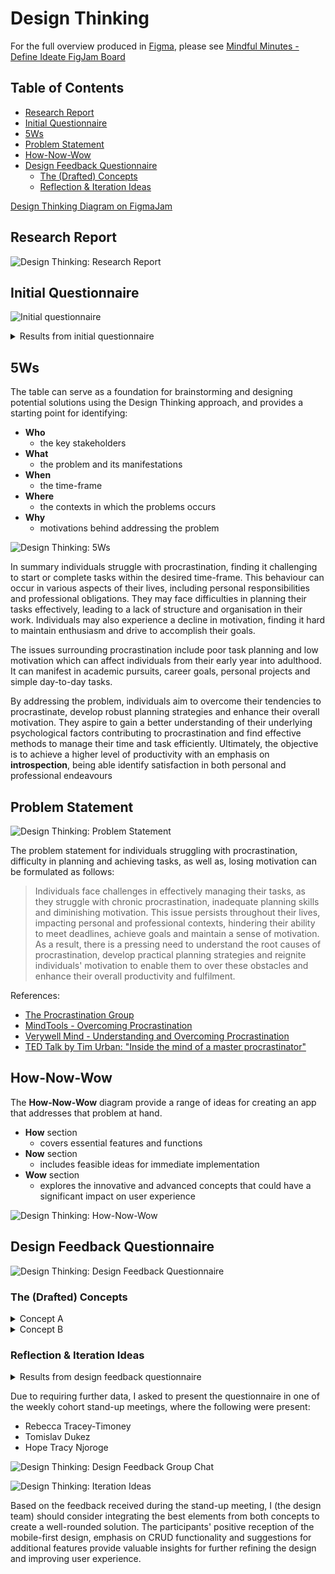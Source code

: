 <!-- omit from toc -->
# Design Thinking

For the full overview produced in [Figma](https://figma.com), please see [Mindful Minutes - Define Ideate FigJam Board](https://www.figma.com/file/7rtFy0K92UjWxtJk84oh6D/Define-and-Ideate?type=whiteboard&node-id=0%3A1&t=cB3V7QtiU6YaSUpv-1)

<!-- omit from toc -->
## Table of Contents
- [Research Report](#research-report)
- [Initial Questionnaire](#initial-questionnaire)
- [5Ws](#5ws)
- [Problem Statement](#problem-statement)
- [How-Now-Wow](#how-now-wow)
- [Design Feedback Questionnaire](#design-feedback-questionnaire)
  - [The (Drafted) Concepts](#the-drafted-concepts)
  - [Reflection \& Iteration Ideas](#reflection--iteration-ideas)


[Design Thinking Diagram on FigmaJam](https://www.figma.com/file/7rtFy0K92UjWxtJk84oh6D/Define-and-Ideate?type=whiteboard&node-id=0%3A1&t=U2UiLCfcAOVAZf6c-1)

## Research Report

![Design Thinking: Research Report](../../media/images/design-thinking_research-report.png)

## Initial Questionnaire

![Initial questionnaire](../../media/images/design-thinking_initial-questionnaire.png)

<details>
  <summary>Results from initial questionnaire</summary>

  ![Results from initial questionnaire](../../media/images/design-thinking_initial-questionnaire-results.png)

</details>

## 5Ws

The table can serve as a foundation for brainstorming and designing potential solutions using the Design Thinking approach, and provides a starting point for identifying:

- **Who**
  - the key stakeholders
- **What**
  - the problem and its manifestations
- **When**
  - the time-frame
- **Where**
  - the contexts in which the problems occurs
- **Why**
  - motivations behind addressing the problem

![Design Thinking: 5Ws](../../media/images/design-thinking_5ws.png)

In summary individuals struggle with procrastination, finding it challenging to start or complete tasks within the desired time-frame. This behaviour can occur in various aspects of their lives, including personal responsibilities and professional obligations. They may face difficulties in planning their tasks effectively, leading to a lack of structure and organisation in their work. Individuals may also experience a decline in motivation, finding it hard to maintain enthusiasm and drive to accomplish their goals.

The issues surrounding procrastination include poor task planning and low motivation which can affect individuals from their early year into adulthood. It can manifest in academic pursuits, career goals, personal projects and simple day-to-day tasks.

By addressing the problem, individuals aim to overcome their tendencies to procrastinate, develop robust planning strategies and enhance their overall motivation. They aspire to gain a better understanding of their underlying psychological factors contributing to procrastination and find effective methods to manage their time and task efficiently. Ultimately, the objective is to achieve a higher level of productivity with an emphasis on **introspection**, being able identify satisfaction in both personal and professional endeavours

## Problem Statement

![Design Thinking: Problem Statement](../../media/images/design-thinking_problem-statement.png)

The problem statement for individuals struggling with procrastination, difficulty in planning and achieving tasks, as well as, losing motivation can be formulated as follows:

> Individuals face challenges in effectively managing their tasks, as they struggle with chronic procrastination, inadequate planning skills and diminishing motivation. This issue persists throughout their lives, impacting personal and professional contexts, hindering their ability to meet deadlines, achieve goals and maintain a sense of motivation. As a result, there is a pressing need to understand the root causes of procrastination, develop practical planning strategies and reignite individuals' motivation to enable them to over these obstacles and enhance their overall productivity and fulfilment.

References:
- [The Procrastination Group](https://procrastination.ca)
- [MindTools - Overcoming Procrastination](https://www.mindtools.com/a5plzk8/how-to-stop-procrastinating)
- [Verywell Mind - Understanding and Overcoming Procrastination](https://www.verywellmind.com/what-is-maslows-hierarchy-of-needs-4136760)
- [TED Talk by Tim Urban: "Inside the mind of a master procrastinator"](https://www.ted.com/talks/tim_urban_inside_the_mind_of_a_master_procrastinator/c)

## How-Now-Wow

The **How-Now-Wow** diagram provide a range of ideas for creating an app that addresses that problem at hand.

- **How** section
  - covers essential features and functions
- **Now** section
  - includes feasible ideas for immediate implementation
- **Wow** section
  - explores the innovative and advanced concepts that could have a significant impact on user experience

![Design Thinking: How-Now-Wow](../../media/images/design-thinking_how-now-wow.png)

## Design Feedback Questionnaire

![Design Thinking: Design Feedback Questionnaire](../../media/images/design-thinking_design-feedback-questionnaire.png)

### The (Drafted) Concepts

<details>
  <summary>Concept A</summary>

  ![Design Thinking: Design Feedback - Concept A](../../media/images/design-thinking_sketch_concept-A.png)

  **Concept A** Draft with annotations
</details>

<details>
  <summary>Concept B</summary>

  ![Design Thinking: Design Feedback - Concept B](../../media/images/design-thinking_sketch_concept-B.png)

  **Concept B** Draft with annotations
</details>

### Reflection & Iteration Ideas

<details>
  <summary>Results from design feedback questionnaire</summary>

  ![Results from design feedback questionnaire](../../media/images/design-thinking_design-feedback-questionnaire-results.png)

  Overall, the participant had a positive reaction to the concept of the app, appreciating the timer feature and the ability to mark tasks as completed. They provided valuable feed on including a "do not disturb" button, adding a pending tasks section and incorporating a timer for tasks that require focus. These suggestions can be considered for improving the concept and enhancing the user experience of the app. 

  Note:

  This feedback report is based on the input and feedback provided by a single participant. As there is only one participant, it was important to consider gathering feedback from a larger and diverse group of participants to obtain a more comprehensive and representative understanding fo user perspective and preferences.

</details>

Due to requiring further data, I asked to present the questionnaire in one of the weekly cohort stand-up meetings, where the following were present:
- Rebecca Tracey-Timoney
- Tomislav Dukez
- Hope Tracy Njoroge

![Design Thinking: Design Feedback Group Chat](../../media/images/design-thinking_feedback-reflection.png)

![Design Thinking: Iteration Ideas](../../media/images/design-thinking_iteration-ideas.png)

Based on the feedback received during the stand-up meeting, I (the design team) should consider integrating the best elements from both concepts to create a well-rounded solution. The participants' positive reception of the mobile-first design, emphasis on CRUD functionality and suggestions for additional features provide valuable insights for further refining the design and improving user experience.

